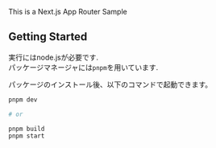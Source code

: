 This is a Next.js App Router Sample

## Getting Started

実行にはnode.jsが必要です.  
パッケージマネージャには`pnpm`を用いています.  

パッケージのインストール後、以下のコマンドで起動できます。

```bash
pnpm dev

# or

pnpm build
pnpm start
```
